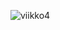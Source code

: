 ![viikko4](https://user-images.githubusercontent.com/32302869/38872195-59bd19ca-425b-11e8-83de-37ddf4471853.JPG)
